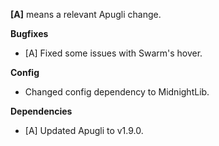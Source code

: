 **[A]** means a relevant Apugli change.

**Bugfixes**
- [A] Fixed some issues with Swarm's hover.

**Config**
- Changed config dependency to MidnightLib.

**Dependencies**
- [A] Updated Apugli to v1.9.0.